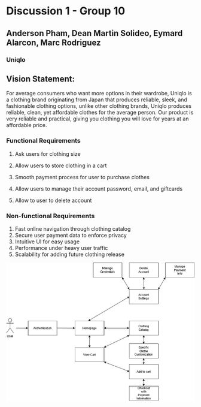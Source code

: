 # Discussion 1 - Group 10

## Anderson Pham, Dean Martin Solideo, Eymard Alarcon, Marc Rodriguez

### Uniqlo

## Vision Statement: 
For average consumers who want more options in their wardrobe, Uniqlo is a clothing brand originating from Japan that produces reliable, sleek, and fashionable clothing options, unlike other clothing brands,
Uniqlo produces reliable, clean, yet affordable clothes for the average person.  Our product is very reliable and practical, giving you clothing you will love for years at an affordable price.

### Functional Requirements

1. Ask users for clothing size

2. Allow users to store clothing in a cart

3. Smooth payment process for user to purchase clothes

4. Allow users to manage their account password, email, and giftcards

5. Allow to user to delete account

### Non-functional Requirements

1. Fast online navigation through clothing catalog
2. Secure user payment data to enforce privacy
3. Intuitive UI for easy usage
4. Performance under heavy user traffic
5. Scalability for adding future clothing release


	
![](./RequirementModel.jpg)